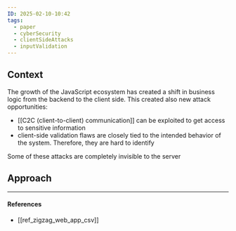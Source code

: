 ```yaml
---
ID: 2025-02-10-10:42
tags:
  - paper
  - cyberSecurity
  - clientSideAttacks
  - inputValidation
---
```

## Context

The growth of the JavaScript ecosystem has created a shift in business logic from the backend to the client side. This created also new attack opportunities:
- [[C2C (client-to-client) communication]] can be exploited to get access to sensitive information
- client-side validation flaws are closely tied to the intended behavior of the system. Therefore, they are hard to identify

Some of these attacks are completely invisible to the server
## Approach


---
#### References
- [[ref_zigzag_web_app_csv]]

